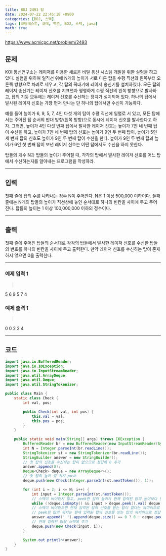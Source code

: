 ```yaml
---
title: BOJ 2493 탑
date: 2024-07-22 22:45:18 +0900
categories: [BOJ, 스택]
tags: [코딩테스트, 코테, 백준, BOJ, 스택, java]
math: true
---
```


<https://www.acmicpc.net/problem/2493>

## 문제
KOI 통신연구소는 레이저를 이용한 새로운 비밀 통신 시스템 개발을 위한 실험을 하고 있다. 실험을 위하여 일직선 위에 N개의 높이가 서로 다른 탑을 수평 직선의 왼쪽부터 오른쪽 방향으로 차례로 세우고, 각 탑의 꼭대기에 레이저 송신기를 설치하였다. 모든 탑의 레이저 송신기는 레이저 신호를 지표면과 평행하게 수평 직선의 왼쪽 방향으로 발사하고, 탑의 기둥 모두에는 레이저 신호를 수신하는 장치가 설치되어 있다. 하나의 탑에서 발사된 레이저 신호는 가장 먼저 만나는 단 하나의 탑에서만 수신이 가능하다.

예를 들어 높이가 6, 9, 5, 7, 4인 다섯 개의 탑이 수평 직선에 일렬로 서 있고, 모든 탑에서는 주어진 탑 순서의 반대 방향(왼쪽 방향)으로 동시에 레이저 신호를 발사한다고 하자. 그러면, 높이가 4인 다섯 번째 탑에서 발사한 레이저 신호는 높이가 7인 네 번째 탑이 수신을 하고, 높이가 7인 네 번째 탑의 신호는 높이가 9인 두 번째 탑이, 높이가 5인 세 번째 탑의 신호도 높이가 9인 두 번째 탑이 수신을 한다. 높이가 9인 두 번째 탑과 높이가 6인 첫 번째 탑이 보낸 레이저 신호는 어떤 탑에서도 수신을 하지 못한다.

탑들의 개수 N과 탑들의 높이가 주어질 때, 각각의 탑에서 발사한 레이저 신호를 어느 탑에서 수신하는지를 알아내는 프로그램을 작성하라.

---
## 입력
첫째 줄에 탑의 수를 나타내는 정수 N이 주어진다. N은 1 이상 500,000 이하이다. 둘째 줄에는 N개의 탑들의 높이가 직선상에 놓인 순서대로 하나의 빈칸을 사이에 두고 주어진다. 탑들의 높이는 1 이상 100,000,000 이하의 정수이다.

---
## 출력
첫째 줄에 주어진 탑들의 순서대로 각각의 탑들에서 발사한 레이저 신호를 수신한 탑들의 번호를 하나의 빈칸을 사이에 두고 출력한다. 만약 레이저 신호를 수신하는 탑이 존재하지 않으면 0을 출력한다.

---
### 예제 입력 1
> <pre>
5
6 9 5 7 4
> </pre>

### 예제 출력 1
> <pre>
0 0 2 2 4
> </pre>

---
## 코드

```java
import java.io.BufferedReader;
import java.io.IOException;
import java.io.InputStreamReader;
import java.util.ArrayDeque;
import java.util.Deque;
import java.util.StringTokenizer;

public class Main {
    static class Check {
        int val, pos;

        public Check(int val, int pos) {
            this.val = val;
            this.pos = pos;
        }
    }

    public static void main(String[] args) throws IOException {
        BufferedReader br = new BufferedReader(new InputStreamReader(System.in));
        int N = Integer.parseInt(br.readLine());
        StringTokenizer st = new StringTokenizer(br.readLine());
        StringBuilder answer = new StringBuilder();
        // 첫 탑의 신호를 수신하는 탑이 없으므로 정답에 0 추가
        answer.append(0);
        Deque<Check> deque = new ArrayDeque<>();
        // 첫 탑의 높이 및 위치 push
        deque.push(new Check(Integer.parseInt(st.nextToken()), 1));

        for (int i = 2; i <= N; i++) {
            int input = Integer.parseInt(st.nextToken());
            // 스택이 비어있지 않고, peek한 탑의 높이가 현재 입력된 탑의 높이보다 낮다면 이전 탑을 pop
            while (!deque.isEmpty() && input > deque.peek().val) deque.pop();
            // 스택이 비어있으면 현재 입력된 탑의 신호를 받는 탑이 없다는 의미이므로 정답에 0 추가
            // peek한 탑의 위치는 현재 입력된 탑의 신호를 받는 탑의 위치이므로 정답에 peek한 탑의 위치 추가
            answer.append(' ').append(deque.size() == 0 ? 0 : deque.peek().pos);
            // 현재 입력된 탑을 스택에 추가
            deque.push(new Check(input, i));
        }

        System.out.println(answer);
    }
}
```
